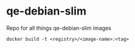 # qe-debian-slim
Repo for all things qe-debian-slim images

```
docker build -t <registry>/<image-name>:<tag>
```
